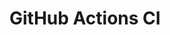 # GitHub Actions CI








































































































































































































































































































































































































































































































































































































































































































































































































































































































































































































































































































































